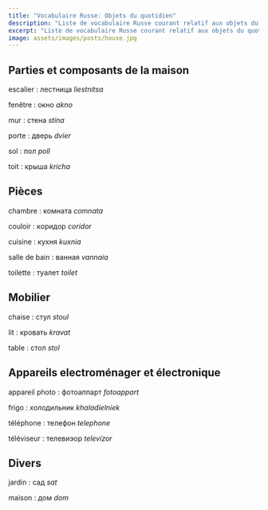 ```yaml
---
title: "Vocabulaire Russe: Objets du quotidien"
description: "Liste de vocabulaire Russe courant relatif aux objets du quotidien."
excerpt: "Liste de vocabulaire Russe courant relatif aux objets du quotidien."
image: assets/images/posts/house.jpg
---
```


## Parties et composants de la maison

escalier
: лестница
_liestnitsa_

fenêtre
: oкнo
_akno_

mur
: стена
_stina_

porte
: двepь
_dvier_

sol
: пол
_poll_

toit
: крыша
_kricha_


## Pièces

chambre
: комната
_comnata_

couloir
: кoридop
_coridor_

cuisine
: кухня
_kuxnia_

salle de bain
: ванная
_vannaia_

toilette
: туалет
_toilet_


## Mobilier

chaise
: стул
_stoul_

lit
: кровать
_kravat_

table
: стол
_stol_


## Appareils electroménager et électronique

appareil photo
: фотоаппарт
_fotoappart_

frigo
: холодильник
_khaladielniek_

téléphone
: телефон
_telephone_

téléviseur
: телевиэор
_televizor_


## Divers

jardin
: caд
_sat_

maison
: дoм
_dom_
